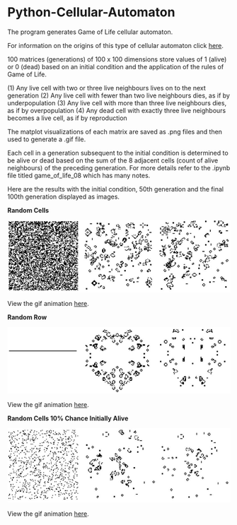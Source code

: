 # Python-Cellular-Automaton

The program generates Game of Life cellular automaton.

For information on the origins of this type of cellular automaton click [here](https://en.wikipedia.org/wiki/Conway%27s_Game_of_Life).

100 matrices (generations) of 100 x 100 dimensions store values of 1 (alive) or 0 (dead) based on an initial condition and the application of the rules of Game of Life. 

(1) Any live cell with two or three live neighbours lives on to the next generation
(2) Any live cell with fewer than two live neighbours dies, as if by underpopulation
(3) Any live cell with more than three live neighbours dies, as if by overpopulation
(4) Any dead cell with exactly three live neighbours becomes a live cell, as if by reproduction

The matplot visualizations of each matrix are saved as .png files and then used to generate a .gif file.

Each cell in a generation subsequent to the initial condition is determined to be alive or dead based on the sum of the 8 adjacent cells (count of alive neighbours) of the preceding generation. For more details refer to the .ipynb file titled game_of_life_08 which has many notes. 

Here are the results with the initial condition, 50th generation and the final 100th generation displayed as images. 

**Random Cells**

![alt text](https://github.com/aaronmkwong/Python-Cellular-Automaton/blob/main/Images/Test01_RandomCells.JPG)

View the gif animation [here](https://github.com/aaronmkwong/Python-Cellular-Automaton/blob/main/GIFs/game_of_life_01.gif).

**Random Row**

![alt text](https://github.com/aaronmkwong/Python-Cellular-Automaton/blob/main/Images/Test02_RandomRow.JPG)

View the gif animation [here](https://github.com/aaronmkwong/Python-Cellular-Automaton/blob/main/GIFs/game_of_life_02.gif).

**Random Cells 10% Chance Initially Alive**

![alt text](https://github.com/aaronmkwong/Python-Cellular-Automaton/blob/main/Images/Test03_RandomCells10.JPG)

View the gif animation [here](https://github.com/aaronmkwong/Python-Cellular-Automaton/blob/main/GIFs/game_of_life_03.gif).
